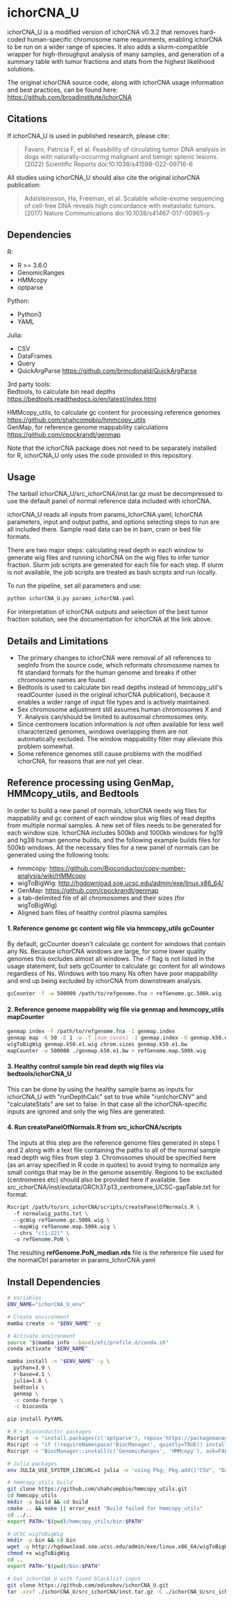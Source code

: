 # ichorCNA_U

ichorCNA_U is a modified version of ichorCNA v0.3.2 that removes hard-coded human-specific chromosome name requirments, 
enabling ichorCNA to be run on a wider range of species. It also adds a slurm-compatible wrapper for high-throughput analysis of 
many samples, and generation of a summary table with tumor fractions and stats from the highest likelihood solutions.

The original ichorCNA source code, along with ichorCNA usage information and best practices, can be found here:
https://github.com/broadinstitute/ichorCNA

## Citations
If ichorCNA_U is used in published research, please cite:  
>Favaro, Patricia F, et al. Feasibility of circulating tumor DNA analysis in dogs with naturally-occurring malignant and benign splenic lesions. (2022) Scientific Reports doi:10.1038/s41598-022-09716-6

All studies using ichorCNA_U should also cite the original ichorCNA publication:  
>Adalsteinsson, Ha, Freeman, et al. Scalable whole-exome sequencing of cell-free DNA reveals high concordance with metastatic tumors. (2017) Nature Communications doi:10.1038/s41467-017-00965-y


## Dependencies
R:
 - R >= 3.6.0
 - GenomicRanges
 - HMMcopy
 - optparse

Python:
 - Python3
 - YAML

Julia:
 - CSV
 - DataFrames
 - Query
 - QuickArgParse https://github.com/brmcdonald/QuickArgParse  

3rd party tools:  
Bedtools, to calculate bin read depths  
https://bedtools.readthedocs.io/en/latest/index.html  

HMMcopy_utils, to calculate gc content for processing reference genomes  
https://github.com/shahcompbio/hmmcopy_utils  
GenMap, for reference genome mappability calculations  
https://github.com/cpockrandt/genmap  

Note that the ichorCNA package does not need to be separately installed for R, ichorCNA_U only uses the code provided in this repository.

## Usage

The tarball ichorCNA_U/src_ichorCNA/inst.tar.gz must be decompressed to use the default panel of normal reference data included with ichorCNA.

ichorCNA_U reads all inputs from params_IchorCNA.yaml; IchorCNA parameters, input and 
output paths, and options selecting steps to run are all included there. 
Sample read data can be in bam, cram or bed file formats.  

There are two major steps: calculating read depth in each window to generate wig files and running
ichorCNA on the wig files to infer tumor fraction. Slurm job scripts are generated for each file
for each step. If slurm is not available, the job scripts are treated as bash scripts and run
locally.  

To run the pipeline, set all parameters and use:
```Bash
python ichorCNA_U.py params_ichorCNA.yaml
```

For interpretation of ichorCNA outputs and selection of the best tumor fraction solution, see the documentation for ichorCNA at the link above.

## Details and Limitations
 - The primary changes to ichorCNA were removal of all references to seqInfo from the source code, which reformats chromosome names to fit
standard formats for the human genome and breaks if other chromosome names are found.
 - Bedtools is used to calculate bin read depths instead of hmmcopy_util's readCounter (used in the original ichorCNA publication), because it enables a wider range of input file types and is actively maintained.
 - Sex chromosome adjustment still assumes human chromosomes X and Y. Analysis can/should be limited to autosomal chromosomes only.
 - Since centromere location information is not often available for less well characterized genomes, windows overlapping 
them are not automatically excluded. The window mappability filter may alleviate this problem somewhat.
 - Some reference genomes still cause problems with the modified ichorCNA, for reasons that are not yet clear.  

## Reference processing using GenMap, HMMcopy_utils, and Bedtools
In order to build a new panel of normals, ichorCNA needs wig files for mappability and gc content of each window plus wig files of read depths from multiple
normal samples. A new set of files needs to be generated for each window size. IchorCNA includes 500kb and 1000kb windows for hg19 and hg38 human genome builds, 
and the following example builds files for 500kb windows. All the necessary files for a new panel of normals can be generated using the following tools:

 - hmmcopy:			https://github.com/Bioconductor/copy-number-analysis/wiki/HMMcopy
 - wigToBigWig:		http://hgdownload.soe.ucsc.edu/admin/exe/linux.x86_64/
 - GenMap:			https://github.com/cpockrandt/genmap
 - a tab-delimited file of all chromosomes and their sizes (for wigToBigWig)
 - Aligned bam files of healthy control plasma samples

#### 1. Reference genome gc content wig file via hmmcopy_utils gcCounter
By default, gcCounter doesn't calculate gc content for windows that contain any Ns. Because ichorCNA windows are large, 
for some lower quality genomes this excludes almost all windows. The -f flag is not listed in the usage statement, 
but sets gcCounter to calculate gc content for all windows regardless of Ns. Windows with too many Ns often have poor
mappability and end up being excluded by ichorCNA from downstream analysis.
```Bash
gcCounter -f -w 500000 /path/to/refgenome.fna > refGenome.gc.500k.wig
```
#### 2. Reference genome mappability wig file via genmap and hmmcopy_utils mapCounter
```Bash
genmap index -F /path/to/refgenome.fna -I genmap.index
genmap map -K 50 -E 1 -w -T [num_cores] -I genmap.index -O genmap.k50.e1.wig
wigToBigWig genmap.k50.e1.wig chrom.sizes genmap.k50.e1.bw
mapCounter -w 500000 ./genmap.k50.e1.bw > refGenome.map.500k.wig
```
#### 3. Healthy control sample bin read depth wig files via bedtools/ichorCNA_U
This can be done by using the healthy sample bams as inputs for ichorCNA_U with "runDepthCalc" 
set to true while "runIchorCNV" and "calculateStats" are set to false. In that case all the ichorCNA-specific inputs are 
ignored and only the wig files are generated.

#### 4. Run createPanelOfNormals.R from src_ichorCNA/scripts
The inputs at this step are the reference genome files generated in steps 1 and 2 along with a text file containing the paths
to all of the normal sample read depth wig files from step 3. Chromosomes should be specified here (as an array specified in R code in quotes) 
to avoid trying to normalize any small contigs that may be in the genome assembly. Regions to be excluded (centromeres etc) 
should also be provided here if available. See src_ichorCNA/inst/exdata/GRCh37.p13_centromere_UCSC-gapTable.txt for format.
```Bash
Rscript /path/to/src_ichorCNA/scripts/createPanelOfNormals.R \  
  -f normalwig_paths.txt \  
  --gcWig refGenome.gc.500k.wig \  
  --mapWig refGenome.map.500k.wig \  
  --chrs "c(1:22)" \  
  -o refGenome.PoN \  
```
The resulting **refGenome.PoN_median.rds** file is the reference file used for the normalCtrl parameter in params_IchorCNA.yaml

## Install Dependencies

```Bash
# Variables
ENV_NAME="ichorCNA_U_env"

# Create environment
mamba create -n "$ENV_NAME" -y

# Activate environment
source "$(mamba info --base)/etc/profile.d/conda.sh"
conda activate "$ENV_NAME"

mamba install -n "$ENV_NAME" -y \
  python=3.9 \
  r-base=4.1 \
  julia=1.8 \
  bedtools \
  genmap \
  -c conda-forge \
  -c bioconda

pip install PyYAML

# R + Bioconductor packages
Rscript -e "install.packages(c('optparse'), repos='https://packagemanager.posit.co/cran/latest')"
Rscript -e "if (!requireNamespace('BiocManager', quietly=TRUE)) install.packages('BiocManager', repos='https://packagemanager.posit.co/cran/latest')"
Rscript -e "BiocManager::install(c('GenomicRanges', 'HMMcopy'), ask=FALSE)"

# Julia packages
env JULIA_USE_SYSTEM_LIBCURL=1 julia -e 'using Pkg; Pkg.add(["CSV", "DataFrames", "Query"]); Pkg.add(PackageSpec(url="https://github.com/brmcdonald/QuickArgParse"))'

# hmmcopy_utils build
git clone https://github.com/shahcompbio/hmmcopy_utils.git
cd hmmcopy_utils
mkdir -p build && cd build
cmake .. && make || error_exit "Build failed for hmmcopy_utils"
cd ../..
export PATH="$(pwd)/hmmcopy_utils/bin:$PATH"

# UCSC wigToBigWig
mkdir -p bin && cd bin
wget -q http://hgdownload.soe.ucsc.edu/admin/exe/linux.x86_64/wigToBigWig
chmod +x wigToBigWig
cd ..
export PATH="$(pwd)/bin:$PATH"

# Get ichorCNA_U with fixed blacklist input
git clone https://github.com/odinokov/ichorCNA_U.git
tar -xzvf ./ichorCNA_U/src_ichorCNA/inst.tar.gz -C ./ichorCNA_U/src_ichorCNA/
```
